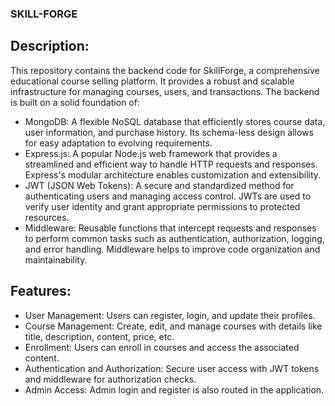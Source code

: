 ### SKILL-FORGE

## Description:
This repository contains the backend code for SkillForge, a comprehensive educational course selling platform. It provides a robust and scalable infrastructure for managing courses, users, and transactions.
The backend is built on a solid foundation of:
- MongoDB: A flexible NoSQL database that efficiently stores course data, user information, and purchase history. Its schema-less design allows for easy adaptation to evolving requirements.
- Express.js: A popular Node.js web framework that provides a streamlined and efficient way to handle HTTP requests and responses. Express's modular architecture enables customization and extensibility.
- JWT (JSON Web Tokens): A secure and standardized method for authenticating users and managing access control. JWTs are used to verify user identity and grant appropriate permissions to protected resources.
- Middleware: Reusable functions that intercept requests and responses to perform common tasks such as authentication, authorization, logging, and error handling. Middleware helps to improve code organization and maintainability.

## Features:
- User Management: Users can register, login, and update their profiles.
- Course Management: Create, edit, and manage courses with details like title, description, content, price, etc.
- Enrollment: Users can enroll in courses and access the associated content.
- Authentication and Authorization: Secure user access with JWT tokens and middleware for authorization checks.
- Admin Access: Admin login and register is also routed in the application.

